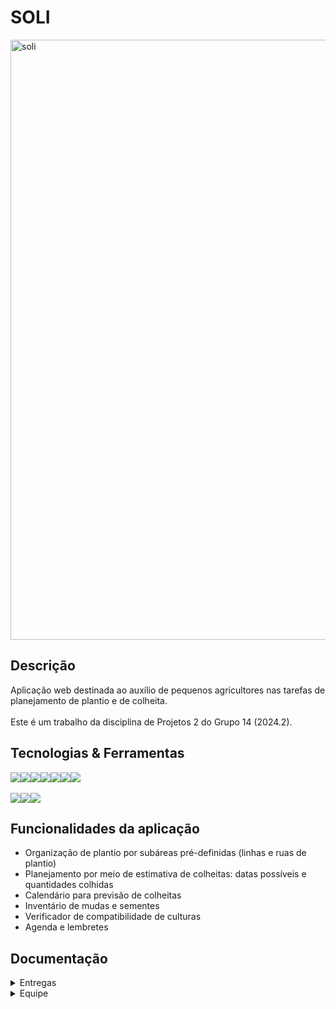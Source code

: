 # SOLI
<img width="960" alt="soli" src="https://github.com/user-attachments/assets/042b3195-8845-4e89-bdf9-a105b7110a77">

## Descrição

  Aplicação web destinada ao auxílio de pequenos agricultores nas tarefas de planejamento de plantio e de colheita. <br><br>
  Este é um trabalho da disciplina de Projetos 2 do Grupo 14 (2024.2).

## Tecnologias & Ferramentas
<div style="display: flex; align-items: center; text-decoration: green;">
  <img src="https://img.shields.io/badge/Python-F46036?style=for-the-badge&logo=python&logoColor=white&color=darkred"/>
  <img src="https://img.shields.io/badge/Django-3C3744?style=for-the-badge&logo=django&logoColor=white&color=green"/>
  <img src="https://img.shields.io/badge/javascript-3C3744?style=for-the-badge&logo=javascript&logoColor=white&color=darkorange"/>
  <img src="https://img.shields.io/badge/html5-F46036?style=for-the-badge&logo=html5&logoColor=white&color=darkred"/>
  <img src="https://img.shields.io/badge/css3-3C3744?style=for-the-badge&logo=css3&logoColor=white&color=green"/>
  <img src="https://img.shields.io/badge/Microsoft_Azure-F46036?style=for-the-badge&logo=microsoft-azure&logoColor=white&color=darkorange"/>  
  <img src="https://img.shields.io/badge/sqlite-F46036?style=for-the-badge&logo=sqlite&logoColor=white&color=darkred"/>
</div>

<br>

<div style="display: flex; align-items: center; text-decoration: none;">
  <a href="https://lavisilva.atlassian.net/jira/software/projects/GRUPO14/boards/2/backlog?atlOrigin=eyJpIjoiNzNiMGM0MWQzMDJjNDM3NmFlMDQwNDgxM2MyZDA2OTIiLCJwIjoiaiJ9">
  <img src="https://img.shields.io/badge/Jira-F46036?style=for-the-badge&logo=Jira&logoColor=white&color=darkred"/>
  </a>
    <img src="https://img.shields.io/badge/figma-3C3744?style=for-the-badge&logo=figma&logoColor=white&color=green"/>
  <a href="https://drive.google.com/drive/folders/0AKc0fMeb1Ho1Uk9PVA">
    <img src="https://img.shields.io/badge/google_drive-white?style=for-the-badge&logo=google%20drive&logoColor=white&color=darkorange"/>
  </a>

</div>

## Funcionalidades da aplicação
- Organização de plantio por subáreas pré-definidas (linhas e ruas de plantio)
- Planejamento por meio de estimativa de colheitas: datas possíveis e quantidades colhidas
- Calendário para previsão de colheitas
- Inventário de mudas e sementes
- Verificador de compatibilidade de culturas
- Agenda e lembretes
  
## Documentação 
  <details>
    <summary> Entregas </summary>
    <br>

  ## SR1
  <ul>
  <li>
    <a href=https://lavisilva.atlassian.net/jira/software/projects/GRUPO14/boards/2> Projeto no Jira </a>
  </li>
  <li>
    <a href=https://solii.azurewebsites.net/> Projeto no Azure </a>
  </li>
    <li>
    <a href=https://docs.google.com/document/d/1Nlfym9ceT_gdukjQM9eDqAuaPmE5F-kmyH7DdIoZtjk/edit> Histórias de Usuário & Casos de Validação </a>
  </li>
    <li>
    <a href= https://www.figma.com/design/d1f6Stw0ryJXOjsPtcDlo7/Wireframes-Kit-%5BFree%5D-(Community)?node-id=203-5106&node-type=canvas&t=cBu9eLt6sPMpZXCm-0> Protótipo de Baixa Fidelidade </a>
  </li>
  <li>
    <a href=https://www.canva.com/design/DAGR5xQ9w7E/_GkGlgfhM4aPaMRp7L5tnQ/view?utm_content=DAGR5xQ9w7E&utm_campaign=designshare&utm_medium=link&utm_source=editor#1> Protótipo de Média Fidelidade </a>
  </li>
   <li>
    <a href=https://drive.google.com/file/d/1Q3HtKww-fAeXLw0FFdEnYBAXwOex5T_3/view?usp=drive_link>Screencast - Protótipo</a>
  </li>
  <li>
    <a href=https://drive.google.com/file/d/1J1CEi5omruilJOVKzwjWywF9sk7C5hcp/view?usp=drive_link>Screencast - Azure</a>
  </li>
  <li>
    <a href=https://docs.google.com/document/d/1BFCtaFfXhoWzzpZ2c3dUWWdhqzVSi1nI5xYj5QMgJI4/edit>Planejamento de Atividades do Sistema</a>
  </li>
  <li>
    <a href=https://www.canva.com/design/DAGT2JFl8lI/2zvHTO7VBRy-iiGYfFIi3A/edit>Apresentação SR1</a>
  </li>
</ul>

  ## SR2
  <ul>
  <li>
    <a href=https://lavisilva.atlassian.net/jira/software/projects/GRUPO14/boards/2> Projeto no Jira </a>
  </li>
  <li>
    <a href=https://solii.azurewebsites.net/> Projeto no Azure </a>
  </li>
    <li>
    <a href=https://docs.google.com/document/d/1Nlfym9ceT_gdukjQM9eDqAuaPmE5F-kmyH7DdIoZtjk/edit> Histórias de Usuário & Casos de Validação </a>
  </li>
    <li>
    <a href=https://www.figma.com/proto/d1f6Stw0ryJXOjsPtcDlo7/Wireframes-Kit-%5BFree%5D-(Community)?node-id=745-1023&node-type=canvas&m=dev&scaling=scale-down&content-scaling=fixed&page-id=203%3A5106&starting-point-node-id=632%3A630&show-proto-sidebar=1> Protótipo de Alta Fidelidade </a>
  </li>
   <li>
    <a href=>Screencast - Protótipo</a>
  </li>
  <li>
    <a href=>Screencast - Azure</a>
  </li>
  <li>
    <a href=https://docs.google.com/document/d/1BFCtaFfXhoWzzpZ2c3dUWWdhqzVSi1nI5xYj5QMgJI4/edit>Planejamento de Atividades do Sistema</a>
  </li>
  <li>
    <a href=>Apresentação SR1</a>
  </li>
</ul>

   
  </details>

  <details>
    <summary> Equipe </summary>
    <br>
    <p><strong> Artur Sales Brasiliano - asb6@cesar.school </strong></p>
    <p><strong> Bruno Assunção da Silva - bas@cesar.school </strong></p>
    <p><strong> Darci Henrique Ayres Mendes de Carvalho - dhamc@cesar.school </strong></p>
    <p><strong> Felipe Marques Meira de Oliveira - fmmo@cesar.school </strong></p>
    <p><strong> Lais Sedicias Valença - lsv2@cesar.school </strong></p>
    <p><strong> João Pedro Aguiar Morais - jpam@cesar.school </strong></p>
    <p><strong> Lavínia Maranhão Faria da Silva - lmfs@cesar.school </strong></p>
    <p><strong> Malu de Aguiar Germani - mag@cesar.school </strong></p>
    <p><strong> Maria Eduarda Rêgo Barros - merb@cesar.school </strong></p>
    <p><strong> Marina Hoffmann Guimaraes - mhg@cesar.school </strong></p>    
  </details>
    

